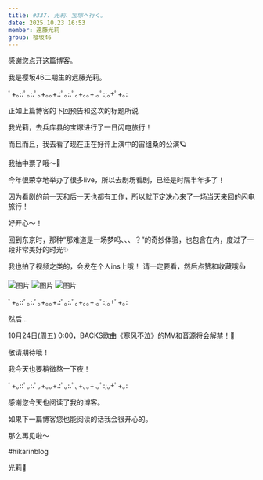 ```yaml
---
title: #337. 光莉、宝塚へ行く。
date: 2025.10.23 16:53
member: 遠藤光莉
group: 樱坂46
---
```


感谢您点开这篇博客。

我是樱坂46二期生的远藤光莉。

ﾟ+｡::ﾟ｡:.ﾟ｡+｡｡+.:ﾟ｡:.ﾟ｡+｡｡+.｡ﾟ:;｡+ﾟ+｡:

正如上篇博客的下回预告和这次的标题所说

我光莉，去兵库县的宝塚进行了一日闪电旅行！

而且而且，我去看了现在正在好评上演中的宙组桑的公演🪐

我抽中票了哦〜🥰

今年很荣幸地举办了很多live，所以去剧场看剧，已经是时隔半年多了！

因为看剧的前一天和后一天也都有工作，所以就下定决心来了一场当天来回的闪电旅行！

好开心〜！

回到东京时，那种“那难道是一场梦吗、、、？”的奇妙体验，也包含在内，度过了一段非常美好的时光✨

我也拍了视频之类的，会发在个人ins上哦！
请一定要看，然后点赞和收藏哦👍

![图片](https://sakurazaka46.com/files/14/diary/s46/blog/moblog/202510/mob0fmua8.jpg)
![图片](https://sakurazaka46.com/files/14/diary/s46/blog/moblog/202510/mobQAe4iP.jpg)
![图片](https://sakurazaka46.com/files/14/diary/s46/blog/moblog/202510/mobRvGJKa.jpg)


ﾟ+｡::ﾟ｡:.ﾟ｡+｡｡+.:ﾟ｡:.ﾟ｡+｡｡+.｡ﾟ:;｡+ﾟ+｡:

然后…

10月24日(周五) 0:00，BACKS歌曲《寒风不泣》的MV和音源将会解禁！🍂

敬请期待哦！

我今天也要稍微熬一下夜！


ﾟ+｡::ﾟ｡:.ﾟ｡+｡｡+.:ﾟ｡:.ﾟ｡+｡｡+.｡ﾟ:;｡+ﾟ+｡:

感谢您今天也阅读了我的博客。

如果下一篇博客您也能阅读的话我会很开心的。

那么再见啦〜

#hikarinblog


光莉🦋